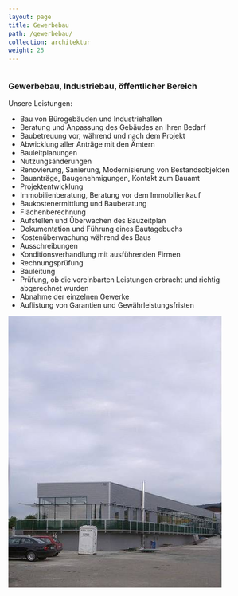 ```yaml
---
layout: page
title: Gewerbebau
path: /gewerbebau/
collection: architektur
weight: 25
---
```



<div class="content_box">

  <div class="column">
    <h3>Gewerbebau, Industriebau, öffentlicher Bereich</h3>
    <p>
      <span class="subtitle">Unsere Leistungen:</span>
    </p>
    <ul>
      <li>Bau von Bürogebäuden und Industriehallen</li>
      <li>Beratung und Anpassung des Gebäudes an Ihren Bedarf </li>
      <li>Baubetreuung vor, während und nach dem Projekt</li>
      <li>Abwicklung aller Anträge mit den Ämtern</li>
      <li>Bauleitplanungen</li>
      <li>Nutzungsänderungen</li>
      <li>Renovierung, Sanierung, Modernisierung von Bestandsobjekten</li>
      <li>Bauanträge, Baugenehmigungen, Kontakt zum Bauamt</li>
      <li>Projektentwicklung</li>
      <li>Immobilienberatung, Beratung vor dem Immobilienkauf</li>
      <li>Baukostenermittlung und Bauberatung</li>
      <li>Flächenberechnung</li>
      <li>Aufstellen und Überwachen des Bauzeitplan</li>
      <li>Dokumentation und Führung eines Bautagebuchs</li>
      <li>Kostenüberwachung während des Baus</li>
      <li>Ausschreibungen</li>
      <li>Konditionsverhandlung mit ausführenden Firmen</li>
      <li>Rechnungsprüfung</li>
      <li>Bauleitung</li>
      <li>Prüfung, ob die vereinbarten Leistungen erbracht und richtig abgerechnet wurden </li>
      <li>Abnahme der einzelnen Gewerke</li>
      <li>Auflistung von Garantien und Gewährleistungsfristen</li>
      </ul>
  </div>
  <div class="column2">
    <img src="/assets//images/66b2b2536c.jpg">
  </div>
  <br class="clear">
</div>